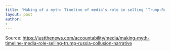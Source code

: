 ```yaml
---
title: 'Making of a myth: Timeline of media’s role in selling ‘Trump-Russia collusion’ tale'
layout: post
author:
-
---
```




Source: https://justthenews.com/accountability/media/making-myth-timeline-media-role-selling-trump-russia-collusion-narrative
